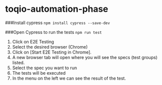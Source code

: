 # toqio-automation-phase
###Install cypress
`npm install cypress --save-dev`

###Open Cypress to run the tests
`npm run test`

1. Click on E2E Testing
2. Select the desired browser (Chrome)
3. Click on [Start E2E Testing in Chrome].
4. A new browser tab will open where you will see the specs (test groups) listed.
5. Select the spec you want to run
6. The tests will be executed
7. In the menu on the left we can see the result of the test.